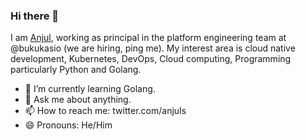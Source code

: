 ### Hi there 👋
I am [Anjul](https://anjul.dev), working as principal in the platform engineering team at @bukukasio (we are hiring, ping me). My interest area is cloud native development, Kubernetes, DevOps, Cloud computing, Programming particularly Python and Golang. 

- 🌱 I’m currently learning Golang. 
- 💬 Ask me about anything.
- 📫 How to reach me: twitter.com/anjuls
- 😄 Pronouns: He/Him
